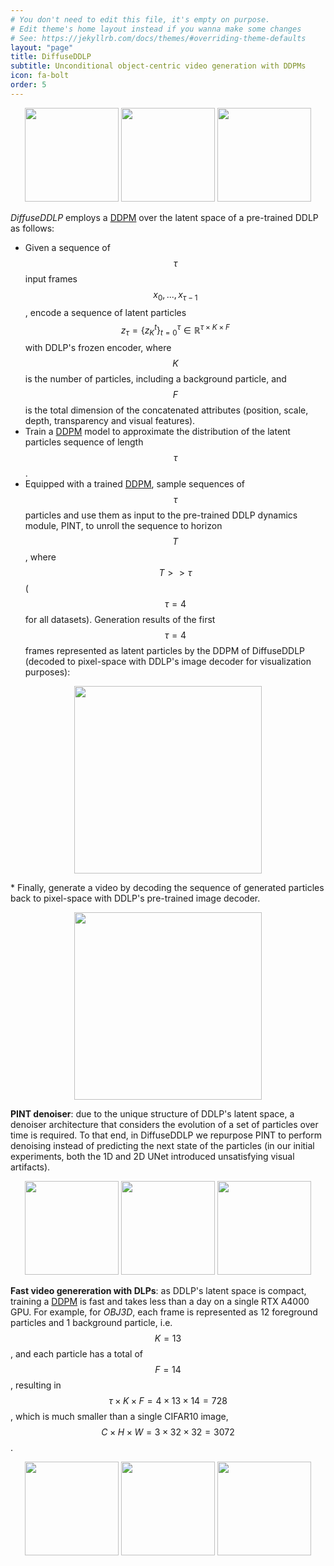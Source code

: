 ```yaml
---
# You don't need to edit this file, it's empty on purpose.
# Edit theme's home layout instead if you wanna make some changes
# See: https://jekyllrb.com/docs/themes/#overriding-theme-defaults
layout: "page"
title: DiffuseDDLP
subtitle: Unconditional object-centric video generation with DDPMs
icon: fa-bolt
order: 5
---
```

<p style="text-align:center;">
<img src="{{ 'assets/images/balls_150.gif' }}" style="height:150px">
<img src="{{ 'assets/images/obj3d_g2.gif' }}" style="height:150px">
<img src="{{ 'assets/images/traffic_g9.gif' }}" style="height:150px">
</p>

*DiffuseDDLP* employs a <a href="https://arxiv.org/abs/2006.11239">DDPM</a> over the latent space of a pre-trained DDLP as follows: 
* Given a sequence of $$\tau$$ input frames $$x_0, ..., x_{\tau -1}$$, encode a sequence of latent particles $$z_{\tau}=\{z_K^t\}_{t=0}^{\tau} \in \mathbb{R}^{\tau \times K \times F}$$ with DDLP's frozen encoder, where $$K$$ is the number of particles, including a background particle, and $$F$$ is the total dimension of the concatenated attributes (position, scale, depth, transparency and visual features). 
* Train a <a href="https://arxiv.org/abs/2006.11239">DDPM</a> model to approximate the distribution of the latent particles sequence of length $$\tau$$. 
* Equipped with a trained <a href="https://arxiv.org/abs/2006.11239">DDPM</a>, sample sequences of $$\tau$$ particles and use them as input to the pre-trained DDLP dynamics module, PINT, to unroll the sequence to horizon $$T$$, where $$T >> \tau$$ ($$\tau=4$$ for all datasets). Generation results of the first $$\tau=4$$ frames represented as latent particles by the DDPM of DiffuseDDLP (decoded to pixel-space with DDLP's image decoder for visualization purposes):
<p style="text-align:center;"><img src="{{ 'assets/images/diffuse_ddlp_tau.png' }}" style="height:300px"></p>
* Finally, generate a video by decoding the sequence of generated particles back to pixel-space with DDLP's pre-trained image decoder.

<p style="text-align:center;"><img src="{{ 'assets/images/diffuseddlp_arch.png' }}" style="height:300px"></p>

**PINT denoiser**: due to the unique structure of DDLP's latent space, a denoiser architecture that considers the evolution of a set of particles over time is required. To that end, in DiffuseDDLP we repurpose PINT to perform denoising instead of predicting the next state of the particles (in our initial experiments, both the 1D and 2D UNet introduced unsatisfying visual artifacts).

<p style="text-align:center;">
<img src="{{ 'assets/images/balls_135.gif' }}" style="height:150px">
<img src="{{ 'assets/images/obj3d_g1.gif' }}" style="height:150px">
<img src="{{ 'assets/images/traffic_g3.gif' }}" style="height:150px">
</p>

**Fast video genereration with DLPs**: as DDLP's latent space is compact, training a <a href="https://arxiv.org/abs/2006.11239">DDPM</a> is fast and takes less than a day on a single RTX A4000 GPU. For example, for *OBJ3D*, each frame is represented as 12 foreground particles and 1 background particle, i.e. $$K=13$$, and each particle has a total of $$F=14$$, resulting in $$\tau \times K \times F= 4 \times 13 \times 14 = 728$$, which is much smaller than a single CIFAR10 image, $$C\times H \times W = 3\times32\times32=3072$$.

<p style="text-align:center;">
<img src="{{ 'assets/images/balls_170.gif' }}" style="height:150px">
<img src="{{ 'assets/images/obj3d_g6.gif' }}" style="height:150px">
<img src="{{ 'assets/images/traffic_g13.gif' }}" style="height:150px">
</p>

